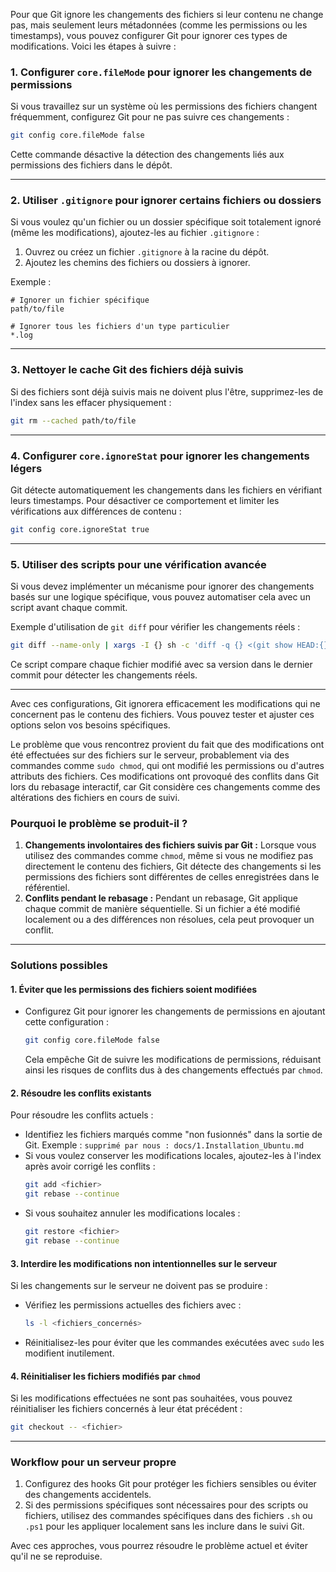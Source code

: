 Pour que Git ignore les changements des fichiers si leur contenu ne change pas, mais seulement leurs métadonnées (comme les permissions ou les timestamps), vous pouvez configurer Git pour ignorer ces types de modifications. Voici les étapes à suivre :

### 1. **Configurer `core.fileMode` pour ignorer les changements de permissions**
Si vous travaillez sur un système où les permissions des fichiers changent fréquemment, configurez Git pour ne pas suivre ces changements :

```bash
git config core.fileMode false
```

Cette commande désactive la détection des changements liés aux permissions des fichiers dans le dépôt.

---

### 2. **Utiliser `.gitignore` pour ignorer certains fichiers ou dossiers**
Si vous voulez qu'un fichier ou un dossier spécifique soit totalement ignoré (même les modifications), ajoutez-les au fichier `.gitignore` :

1. Ouvrez ou créez un fichier `.gitignore` à la racine du dépôt.
2. Ajoutez les chemins des fichiers ou dossiers à ignorer.

Exemple :
```
# Ignorer un fichier spécifique
path/to/file

# Ignorer tous les fichiers d'un type particulier
*.log
```

---

### 3. **Nettoyer le cache Git des fichiers déjà suivis**
Si des fichiers sont déjà suivis mais ne doivent plus l'être, supprimez-les de l'index sans les effacer physiquement :

```bash
git rm --cached path/to/file
```

---

### 4. **Configurer `core.ignoreStat` pour ignorer les changements légers**
Git détecte automatiquement les changements dans les fichiers en vérifiant leurs timestamps. Pour désactiver ce comportement et limiter les vérifications aux différences de contenu :

```bash
git config core.ignoreStat true
```

---

### 5. **Utiliser des scripts pour une vérification avancée**
Si vous devez implémenter un mécanisme pour ignorer des changements basés sur une logique spécifique, vous pouvez automatiser cela avec un script avant chaque commit.

Exemple d'utilisation de `git diff` pour vérifier les changements réels :

```bash
git diff --name-only | xargs -I {} sh -c 'diff -q {} <(git show HEAD:{}) || true'
```

Ce script compare chaque fichier modifié avec sa version dans le dernier commit pour détecter les changements réels.

---

Avec ces configurations, Git ignorera efficacement les modifications qui ne concernent pas le contenu des fichiers. Vous pouvez tester et ajuster ces options selon vos besoins spécifiques.















Le problème que vous rencontrez provient du fait que des modifications ont été effectuées sur des fichiers sur le serveur, probablement via des commandes comme `sudo chmod`, qui ont modifié les permissions ou d'autres attributs des fichiers. Ces modifications ont provoqué des conflits dans Git lors du rebasage interactif, car Git considère ces changements comme des altérations des fichiers en cours de suivi.

### Pourquoi le problème se produit-il ?
1. **Changements involontaires des fichiers suivis par Git :** Lorsque vous utilisez des commandes comme `chmod`, même si vous ne modifiez pas directement le contenu des fichiers, Git détecte des changements si les permissions des fichiers sont différentes de celles enregistrées dans le référentiel.
2. **Conflits pendant le rebasage :** Pendant un rebasage, Git applique chaque commit de manière séquentielle. Si un fichier a été modifié localement ou a des différences non résolues, cela peut provoquer un conflit.

---

### Solutions possibles

#### 1. **Éviter que les permissions des fichiers soient modifiées**
   - Configurez Git pour ignorer les changements de permissions en ajoutant cette configuration :
     ```bash
     git config core.fileMode false
     ```
     Cela empêche Git de suivre les modifications de permissions, réduisant ainsi les risques de conflits dus à des changements effectués par `chmod`.

#### 2. **Résoudre les conflits existants**
   Pour résoudre les conflits actuels :
   - Identifiez les fichiers marqués comme "non fusionnés" dans la sortie de Git.
     Exemple : `supprimé par nous : docs/1.Installation_Ubuntu.md`
   - Si vous voulez conserver les modifications locales, ajoutez-les à l'index après avoir corrigé les conflits :
     ```bash
     git add <fichier>
     git rebase --continue
     ```
   - Si vous souhaitez annuler les modifications locales :
     ```bash
     git restore <fichier>
     git rebase --continue
     ```

#### 3. **Interdire les modifications non intentionnelles sur le serveur**
   Si les changements sur le serveur ne doivent pas se produire :
   - Vérifiez les permissions actuelles des fichiers avec :
     ```bash
     ls -l <fichiers_concernés>
     ```
   - Réinitialisez-les pour éviter que les commandes exécutées avec `sudo` les modifient inutilement.

#### 4. **Réinitialiser les fichiers modifiés par `chmod`**
   Si les modifications effectuées ne sont pas souhaitées, vous pouvez réinitialiser les fichiers concernés à leur état précédent :
   ```bash
   git checkout -- <fichier>
   ```

---

### Workflow pour un serveur propre
1. Configurez des hooks Git pour protéger les fichiers sensibles ou éviter des changements accidentels.
2. Si des permissions spécifiques sont nécessaires pour des scripts ou fichiers, utilisez des commandes spécifiques dans des fichiers `.sh` ou `.ps1` pour les appliquer localement sans les inclure dans le suivi Git.

Avec ces approches, vous pourrez résoudre le problème actuel et éviter qu'il ne se reproduise.